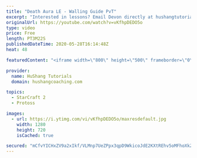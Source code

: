 ```yaml
---
title: "Death Aura LE - Walling Guide PvT"
excerpt: "Interested in lessons? Email Devon directly at hushangtutorials@outlook.com ------------------------------------------------------------------------------------------------------- Want to support HuShang Tutorials directly? Patreon is a website where you can contribute a monthly donation that will help"
originalUrl: https://youtube.com/watch?v=vKfhpDEDO5o
type: video
price: Free
length: PT3M22S
publishedDateTime: 2020-05-28T16:14:48Z
heat: 48

featuredContent: "<iframe width=\"800\" height=\"500\" frameborder=\"0\" src=\"https://www.youtube.com/embed/vKfhpDEDO5o\" allow=\"accelerometer; autoplay; encrypted-media; gyroscope; picture-in-picture\" allowfullscreen></iframe>"

provider:
  name: HuShang Tutorials
  domain: hushangcoaching.com

topics:
  - StarCraft 2
  - Protoss

images:
  - url: https://i.ytimg.com/vi/vKfhpDEDO5o/maxresdefault.jpg
    width: 1280
    height: 720
    isCached: true

secured: "mCfvYICHxZV9a2xIkf/VLMnp7UeZPpx3qpD9WkicoJdE2KXtREhv5oMFhoXkZpYn2Gb9sECC+GC6H95Ezk5A3P+BuSdz+BkH/1UDYLQdvx4pC2EYtxf1gO2W0I7VZueIn4Qiv3Ncx2F3V5Q5VB/Wj5pockzIp4kcV2EMlenMMlRc/W8HJh1Un7hG3RzHcoILe38lI0ov8n1ND2QetJc9hcs39cKUrOokyL0yRncjkZkp6kukWts62z4/BZEEqJZjIrdEJ47pZM31F+3Nz2mPPoKSigqlPixWKpn36ElvcWz0C/c90J/axjwwkPhVxbGuccdumNfaBNkLSoc+XT6+JaDY+zq/PPw+a62g+/CThZLiuOSxN7eSbNagK5/BNgIc/bJ+q3TjXZWptcHi4yYbK+4SKfeOVu2+FCZbriQ8nNg=;PDDp7kXwcQbjztESE+MKCA=="
---
```


